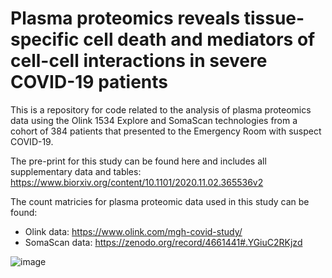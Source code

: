 # Plasma proteomics reveals tissue-specific cell death and mediators of cell-cell interactions in severe COVID-19 patients

This is a repository for code related to the analysis of plasma proteomics data using the Olink 1534 Explore and SomaScan technologies from a cohort of 384 patients that presented to the Emergency Room with suspect COVID-19. 

The pre-print for this study can be found here and includes all supplementary data and tables: https://www.biorxiv.org/content/10.1101/2020.11.02.365536v2

The count matricies for plasma proteomic data used in this study can be found:
- Olink data: https://www.olink.com/mgh-covid-study/
- SomaScan data: https://zenodo.org/record/4661441#.YGiuC2RKjzd

![image](https://user-images.githubusercontent.com/15810656/114731369-b152dc80-9d0f-11eb-9046-5260d0008a7a.png)
